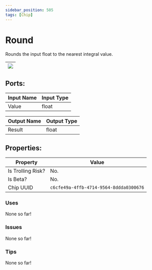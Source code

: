 ```yaml
---
sidebar_position: 505
tags: [Chip]
---
```


# Round


Rounds the input float to the nearest integral value.

| ![](https://images-ext-2.discordapp.net/external/MPmIaQzlEPmgGWlgi-WxBBXt0Bjv_zWPkg1y1f_sy3s/https/www.recroomcircuits.com/image/circuit/absolute-value?width=206&height=108) |
|-----|

## Ports:

| Input Name | Input Type |
|-----------|-----------|
| Value | float |

| Output Name | Output Type |
|-----------|-----------|
| Result | float |

## Properties:

| Property  | Value |
|-------------------|-----------|
| Is Trolling Risk? | No. |
| Is Beta? | No. |
| Chip UUID | `c6cfe49a-4ffb-4714-9564-8ddda0300676` |

### Uses
None so far!

### Issues
None so far!

### Tips
None so far!
